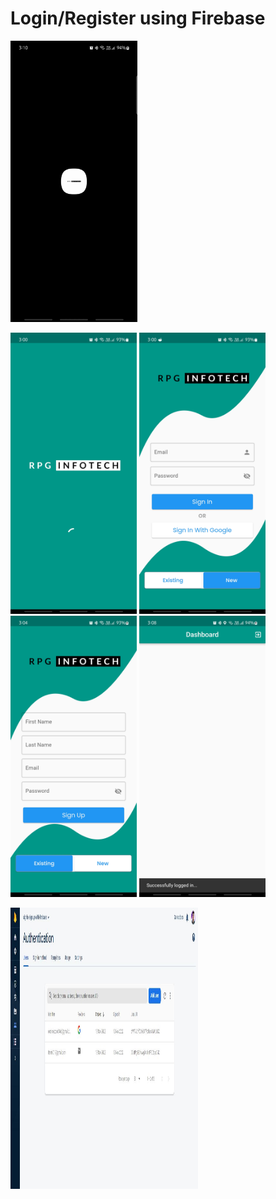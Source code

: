 # Login/Register using Firebase


<img src="https://github.com/ParasRojiya/login_register_using_firebase/blob/master/assets/output/gif.gif" style="height:450px"/>


<img src="https://github.com/ParasRojiya/login_register_using_firebase/blob/master/assets/output/1.jpg" style="height:450px"/>  <img src="https://github.com/ParasRojiya/login_register_using_firebase/blob/master/assets/output/2.jpg" style="height:450px"/> 
<img src="https://github.com/ParasRojiya/login_register_using_firebase/blob/master/assets/output/3.jpg" style="height:450px"/>  <img src="https://github.com/ParasRojiya/login_register_using_firebase/blob/master/assets/output/4.jpg" style="height:450px"/>

<img src="https://github.com/ParasRojiya/login_register_using_firebase/blob/master/assets/output/5.jpg" style="height:450px;width:300px"/>
